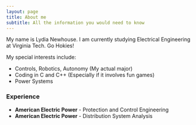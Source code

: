 ```yaml
---
layout: page
title: About me
subtitle: All the information you would need to know
---
```


My name is Lydia Newhouse. I am currently studying Electrical Engineering at Virginia Tech. Go Hokies!

My special interests include:

- Controls, Robotics, Autonomy (My actual major)
- Coding in C and C++ (Especially if it involves fun games)
- Power Systems

### Experience

- **American Electric Power** - Protection and Control Engineering
- **American Electric Power** - Distribution System Analysis
